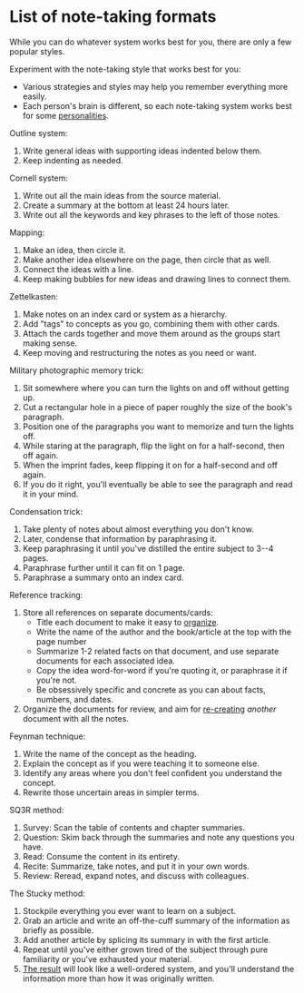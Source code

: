 
# List of note-taking formats

While you can do whatever system works best for you, there are only a few popular styles.

Experiment with the note-taking style that works best for you:

- Various strategies and styles may help you remember everything more easily.
- Each person's brain is different, so each note-taking system works best for some [personalities](personality.md).

Outline system:

1. Write general ideas with supporting ideas indented below them.
2. Keep indenting as needed.

Cornell system:

1. Write out all the main ideas from the source material.
2. Create a summary at the bottom at least 24 hours later.
3. Write out all the keywords and key phrases to the left of those notes.

Mapping:

1. Make an idea, then circle it.
2. Make another idea elsewhere on the page, then circle that as well.
3. Connect the ideas with a line.
4. Keep making bubbles for new ideas and drawing lines to connect them.

Zettelkasten:

1. Make notes on an index card or system as a hierarchy.
2. Add "tags" to concepts as you go, combining them with other cards.
3. Attach the cards together and move them around as the groups start making sense.
4. Keep moving and restructuring the notes as you need or want.

Military photographic memory trick:

1. Sit somewhere where you can turn the lights on and off without getting up.
2. Cut a rectangular hole in a piece of paper roughly the size of the book's paragraph.
3. Position one of the paragraphs you want to memorize and turn the lights off.
4. While staring at the paragraph, flip the light on for a half-second, then off again.
5. When the imprint fades, keep flipping it on for a half-second and off again.
6. If you do it right, you'll eventually be able to see the paragraph and read it in your mind.

Condensation trick:

1. Take plenty of notes about almost everything you don't know.
2. Later, condense that information by paraphrasing it.
3. Keep paraphrasing it until you've distilled the entire subject to 3--4 pages.
4. Paraphrase further until it can fit on 1 page.
5. Paraphrase a summary onto an index card.

Reference tracking:

1. Store all references on separate documents/cards:
   - Title each document to make it easy to [organize](organization.md).
   - Write the name of the author and the book/article at the top with the page number
   - Summarize 1-2 related facts on that document, and use separate documents for each associated idea.
   - Copy the idea word-for-word if you're quoting it, or paraphrase it if you're not.
   - Be obsessively specific and concrete as you can about facts, numbers, and dates.
2. Organize the documents for review, and aim for [re-creating](mind-creativity.md) *another* document with all the notes.

Feynman technique:

1. Write the name of the concept as the heading.
2. Explain the concept as if you were teaching it to someone else.
3. Identify any areas where you don't feel confident you understand the concept.
4. Rewrite those uncertain areas in simpler terms.

SQ3R method:

1. Survey: Scan the table of contents and chapter summaries.
2. Question: Skim back through the summaries and note any questions you have.
3. Read: Consume the content in its entirety.
4. Recite: Summarize, take notes, and put it in your own words.
5. Review: Reread, expand notes, and discuss with colleagues.

The Stucky method:

1. Stockpile everything you ever want to learn on a subject.
2. Grab an article and write an off-the-cuff summary of the information as briefly as possible.
3. Add another article by splicing its summary in with the first article.
4. Repeat until you've either grown tired of the subject through pure familiarity or you've exhausted your material.
5. [The result](https://stucky.tech/method/) will look like a well-ordered system, and you'll understand the information more than how it was originally written.
